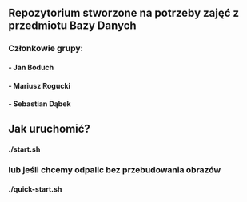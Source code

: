 ## Repozytorium stworzone na potrzeby zajęć z przedmiotu Bazy Danych

### Członkowie grupy:
#### - Jan Boduch
#### - Mariusz Rogucki
#### - Sebastian Dąbek

## Jak uruchomić?
#### ./start.sh
### lub jeśli chcemy odpalic bez przebudowania obrazów
#### ./quick-start.sh
